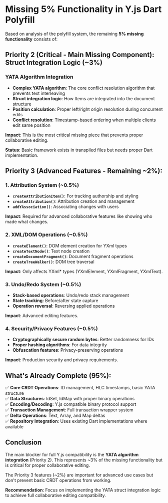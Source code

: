 # Missing 5% Functionality in Y.js Dart Polyfill

Based on analysis of the polyfill system, the remaining **5% missing functionality** consists of:

## Priority 2 (Critical - Main Missing Component): Struct Integration Logic (~3%)

### YATA Algorithm Integration
- **Complex YATA algorithm**: The core conflict resolution algorithm that prevents text interleaving
- **Struct integration logic**: How Items are integrated into the document structure
- **Position calculation**: Proper left/right origin resolution during concurrent edits
- **Conflict resolution**: Timestamp-based ordering when multiple clients edit same position

**Impact**: This is the most critical missing piece that prevents proper collaborative editing.

**Status**: Basic framework exists in transpiled files but needs proper Dart implementation.

## Priority 3 (Advanced Features - Remaining ~2%):

### 1. Attribution System (~0.5%)
- **`createAttributionItem()`**: For tracking authorship and styling
- **`createAttribution()`**: Attribution creation and management
- **`addYAssociation()`**: Associating changes with users

**Impact**: Required for advanced collaborative features like showing who made what changes.

### 2. XML/DOM Operations (~0.5%)
- **`createElement()`**: DOM element creation for YXml types
- **`createTextNode()`**: Text node creation
- **`createDocumentFragment()`**: Document fragment operations
- **`createTreeWalker()`**: DOM tree traversal

**Impact**: Only affects YXml* types (YXmlElement, YXmlFragment, YXmlText).

### 3. Undo/Redo System (~0.5%)
- **Stack-based operations**: Undo/redo stack management
- **State tracking**: Before/after state capture
- **Operation reversal**: Reversing applied operations

**Impact**: Advanced editing features.

### 4. Security/Privacy Features (~0.5%)
- **Cryptographically secure random bytes**: Better randomness for IDs
- **Proper hashing algorithms**: For data integrity
- **Obfuscation features**: Privacy-preserving operations

**Impact**: Production security and privacy requirements.

## What's Already Complete (95%):

✅ **Core CRDT Operations**: ID management, HLC timestamps, basic YATA structure  
✅ **Data Structures**: IdSet, IdMap with proper binary operations  
✅ **Encoding/Decoding**: Y.js compatible binary protocol support  
✅ **Transaction Management**: Full transaction wrapper system  
✅ **Delta Operations**: Text, Array, and Map deltas  
✅ **Repository Integration**: Uses existing Dart implementations where available  

## Conclusion

The main blocker for full Y.js compatibility is the **YATA algorithm integration** (Priority 2). This represents ~3% of the missing functionality but is critical for proper collaborative editing.

The Priority 3 features (~2%) are important for advanced use cases but don't prevent basic CRDT operations from working.

**Recommendation**: Focus on implementing the YATA struct integration logic to achieve full collaborative editing compatibility.